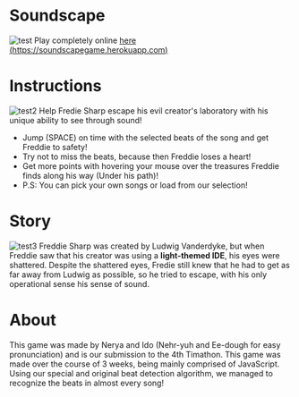 # Soundscape
![test](https://media.discordapp.net/attachments/489873169445027840/824981840691593256/unknown.png?width=1305&height=663)
Play completely online [here (https://soundscapegame.herokuapp.com)](https://soundscapegame.herokuapp.com/)
# Instructions
![test2](https://media.discordapp.net/attachments/489873169445027840/824982084526538762/unknown.png?width=1327&height=663)
Help Fredie Sharp escape his evil creator's laboratory with his unique ability to see through sound!
- Jump (SPACE) on time with the selected beats of the song and get Freddie to safety!
- Try not to miss the beats, because then Freddie loses a heart!
- Get more points with hovering your mouse over the treasures Freddie finds along his way (Under his path)!
- P.S: You can pick your own songs or load from our selection!
# Story
![test3](https://media.discordapp.net/attachments/489873169445027840/824981934701936660/unknown.png?width=1112&height=663)
Freddie Sharp was created by Ludwig Vanderdyke, but when Freddie saw that his creator was using a **light-themed IDE**, his eyes were shattered. Despite the shattered eyes, Fredie still knew that he had to get as far away from Ludwig as possible, so he tried to escape, with his only operational sense his sense of sound.
# About
This game was made by Nerya and Ido (Nehr-yuh and Ee-dough for easy pronunciation) and is our submission to the 4th Timathon.
This game was made over the course of 3 weeks, being mainly comprised of JavaScript.
Using our special and original beat detection algorithm, we managed to recognize the beats in almost every song!
